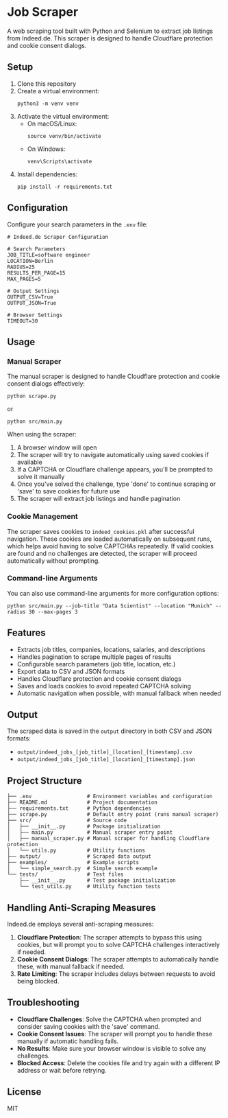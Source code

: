 # Job Scraper

A web scraping tool built with Python and Selenium to extract job listings from Indeed.de. This scraper is designed to handle Cloudflare protection and cookie consent dialogs.

## Setup

1. Clone this repository
2. Create a virtual environment:
   ```
   python3 -m venv venv
   ```
3. Activate the virtual environment:
   - On macOS/Linux:
     ```
     source venv/bin/activate
     ```
   - On Windows:
     ```
     venv\Scripts\activate
     ```
4. Install dependencies:
   ```
   pip install -r requirements.txt
   ```

## Configuration

Configure your search parameters in the `.env` file:

```
# Indeed.de Scraper Configuration

# Search Parameters
JOB_TITLE=software engineer
LOCATION=Berlin
RADIUS=25
RESULTS_PER_PAGE=15
MAX_PAGES=5

# Output Settings
OUTPUT_CSV=True
OUTPUT_JSON=True

# Browser Settings
TIMEOUT=30
```

## Usage

### Manual Scraper

The manual scraper is designed to handle Cloudflare protection and cookie consent dialogs effectively:

```
python scrape.py
```

or

```
python src/main.py
```

When using the scraper:
1. A browser window will open
2. The scraper will try to navigate automatically using saved cookies if available
3. If a CAPTCHA or Cloudflare challenge appears, you'll be prompted to solve it manually
4. Once you've solved the challenge, type 'done' to continue scraping or 'save' to save cookies for future use
5. The scraper will extract job listings and handle pagination

### Cookie Management

The scraper saves cookies to `indeed_cookies.pkl` after successful navigation. These cookies are loaded automatically on subsequent runs, which helps avoid having to solve CAPTCHAs repeatedly. If valid cookies are found and no challenges are detected, the scraper will proceed automatically without prompting.

### Command-line Arguments

You can also use command-line arguments for more configuration options:

```
python src/main.py --job-title "Data Scientist" --location "Munich" --radius 30 --max-pages 3
```

## Features

- Extracts job titles, companies, locations, salaries, and descriptions
- Handles pagination to scrape multiple pages of results
- Configurable search parameters (job title, location, etc.)
- Export data to CSV and JSON formats
- Handles Cloudflare protection and cookie consent dialogs
- Saves and loads cookies to avoid repeated CAPTCHA solving
- Automatic navigation when possible, with manual fallback when needed

## Output

The scraped data is saved in the `output` directory in both CSV and JSON formats:
- `output/indeed_jobs_[job_title]_[location]_[timestamp].csv`
- `output/indeed_jobs_[job_title]_[location]_[timestamp].json`

## Project Structure

```
├── .env                  # Environment variables and configuration
├── README.md             # Project documentation
├── requirements.txt      # Python dependencies
├── scrape.py             # Default entry point (runs manual scraper)
├── src/                  # Source code
│   ├── __init__.py       # Package initialization
│   ├── main.py           # Manual scraper entry point
│   ├── manual_scraper.py # Manual scraper for handling Cloudflare protection
│   └── utils.py          # Utility functions
├── output/               # Scraped data output
├── examples/             # Example scripts
│   └── simple_search.py  # Simple search example
└── tests/                # Test files
    ├── __init__.py       # Test package initialization
    └── test_utils.py     # Utility function tests
```

## Handling Anti-Scraping Measures

Indeed.de employs several anti-scraping measures:

1. **Cloudflare Protection**: The scraper attempts to bypass this using cookies, but will prompt you to solve CAPTCHA challenges interactively if needed.
2. **Cookie Consent Dialogs**: The scraper attempts to automatically handle these, with manual fallback if needed.
3. **Rate Limiting**: The scraper includes delays between requests to avoid being blocked.

## Troubleshooting

- **Cloudflare Challenges**: Solve the CAPTCHA when prompted and consider saving cookies with the 'save' command.
- **Cookie Consent Issues**: The scraper will prompt you to handle these manually if automatic handling fails.
- **No Results**: Make sure your browser window is visible to solve any challenges.
- **Blocked Access**: Delete the cookies file and try again with a different IP address or wait before retrying.

## License

MIT 